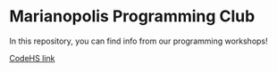 # Marianopolis Programming Club
In this repository, you can find info from our programming workshops!

[CodeHS link](https://www.codehs.com/go/393F1)
